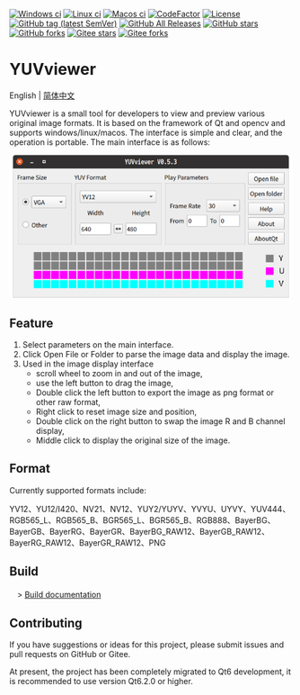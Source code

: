 [![Windows ci](https://img.shields.io/github/actions/workflow/status/qqxiaoming/yuvviewer/windows.yml?branch=main&logo=windows)](https://github.com/QQxiaoming/yuvviewer/actions/workflows/windows.yml)
[![Linux ci](https://img.shields.io/github/actions/workflow/status/qqxiaoming/yuvviewer/linux.yml?branch=main&logo=linux)](https://github.com/QQxiaoming/yuvviewer/actions/workflows/linux.yml)
[![Macos ci](https://img.shields.io/github/actions/workflow/status/qqxiaoming/yuvviewer/macos.yml?branch=main&logo=apple)](https://github.com/QQxiaoming/yuvviewer/actions/workflows/macos.yml)
[![CodeFactor](https://img.shields.io/codefactor/grade/github/qqxiaoming/yuvviewer.svg?logo=codefactor)](https://www.codefactor.io/repository/github/qqxiaoming/yuvviewer)
[![License](https://img.shields.io/github/license/qqxiaoming/yuvviewer.svg?colorB=f48041&logo=gnu)](https://github.com/QQxiaoming/yuvviewer)
[![GitHub tag (latest SemVer)](https://img.shields.io/github/tag/QQxiaoming/YUVviewer.svg?logo=git)](https://github.com/QQxiaoming/YUVviewer/releases)
[![GitHub All Releases](https://img.shields.io/github/downloads/QQxiaoming/YUVviewer/total.svg?logo=pinboard)](https://github.com/QQxiaoming/YUVviewer/releases)
[![GitHub stars](https://img.shields.io/github/stars/QQxiaoming/YUVviewer.svg?logo=github)](https://github.com/QQxiaoming/YUVviewer)
[![GitHub forks](https://img.shields.io/github/forks/QQxiaoming/YUVviewer.svg?logo=github)](https://github.com/QQxiaoming/YUVviewer)
[![Gitee stars](https://gitee.com/QQxiaoming/YUVviewer/badge/star.svg?theme=dark)](https://gitee.com/QQxiaoming/YUVviewer)
[![Gitee forks](https://gitee.com/QQxiaoming/YUVviewer/badge/fork.svg?theme=dark)](https://gitee.com/QQxiaoming/YUVviewer)

# YUVviewer

English | [简体中文](./README_zh_CN.md)

YUVviewer is a small tool for developers to view and preview various original image formats. It is based on the framework of Qt and opencv and supports windows/linux/macos. The interface is simple and clear, and the operation is portable. The main interface is as follows:

![img0](./img/docimg0.png)

## Feature

1. Select parameters on the main interface.
2. Click Open File or Folder to parse the image data and display the image.
3. Used in the image display interface
    - scroll wheel to zoom in and out of the image,
    - use the left button to drag the image,
    - Double click the left button to export the image as png format or other raw format,
    - Right click to reset image size and position,
    - Double click on the right button to swap the image R and B channel display,
    - Middle click to display the original size of the image.

## Format

Currently supported formats include:

YV12、YU12/I420、NV21、NV12、YUY2/YUYV、YVYU、UYVY、YUV444、RGB565_L、RGB565_B、BGR565_L、BGR565_B、RGB888、BayerBG、BayerGB、BayerRG、BayerGR、BayerBG_RAW12、BayerGB_RAW12、BayerRG_RAW12、BayerGR_RAW12、PNG

## Build

　> [Build documentation](./DEVELOPNOTE.md)

## Contributing

If you have suggestions or ideas for this project, please submit issues and pull requests on GitHub or Gitee.

At present, the project has been completely migrated to Qt6 development, it is recommended to use version Qt6.2.0 or higher.
